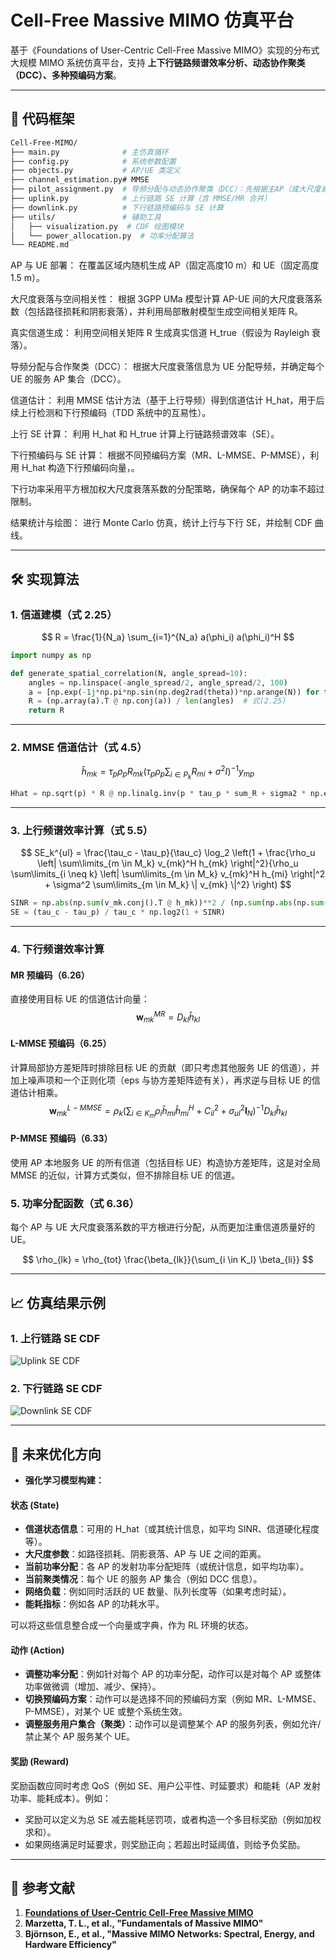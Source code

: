 # Cell-Free Massive MIMO 仿真平台

基于《Foundations of User-Centric Cell-Free Massive MIMO》实现的分布式大规模 MIMO 系统仿真平台，支持 **上下行链路频谱效率分析、动态协作聚类（DCC）、多种预编码方案**。

---

## 📂 代码框架

```bash
Cell-Free-MIMO/
├── main.py              # 主仿真循环
├── config.py            # 系统参数配置
├── objects.py           # AP/UE 类定义
├── channel_estimation.py# MMSE
├── pilot_assignment.py  # 导频分配与动态协作聚类（DCC）：先根据主AP（或大尺度衰落）选取服务 AP 集合，再利用邻域信息（DCC）选择导频，从而减少导频污染
├── uplink.py            # 上行链路 SE 计算（含 MMSE/MR 合并）
├── downlink.py          # 下行链路预编码与 SE 计算
├── utils/               # 辅助工具
│   ├── visualization.py  # CDF 绘图模块
│   └── power_allocation.py  # 功率分配算法
└── README.md

```
AP 与 UE 部署：
在覆盖区域内随机生成 AP（固定高度10 m）和 UE（固定高度1.5 m）。

大尺度衰落与空间相关性：
根据 3GPP UMa 模型计算 AP-UE 间的大尺度衰落系数（包括路径损耗和阴影衰落），并利用局部散射模型生成空间相关矩阵 R。

真实信道生成：
利用空间相关矩阵 R 生成真实信道 H_true（假设为 Rayleigh 衰落）。

导频分配与合作聚类（DCC）：
根据大尺度衰落信息为 UE 分配导频，并确定每个 UE 的服务 AP 集合（DCC）。

信道估计：
利用 MMSE 估计方法（基于上行导频）得到信道估计 H_hat，用于后续上行检测和下行预编码（TDD 系统中的互易性）。

上行 SE 计算：
利用 H_hat 和 H_true 计算上行链路频谱效率（SE）。

下行预编码与 SE 计算：
根据不同预编码方案（MR、L-MMSE、P-MMSE），利用 H_hat 构造下行预编码向量，。

下行功率采用平方根加权大尺度衰落系数的分配策略，确保每个 AP 的功率不超过限制。

结果统计与绘图：
进行 Monte Carlo 仿真，统计上行与下行 SE，并绘制 CDF 曲线。

---

## 🛠️ 实现算法

### **1. 信道建模（式 2.25）**

$$
R = \frac{1}{N_a} \sum_{i=1}^{N_a} a(\phi_i) a(\phi_i)^H
$$

```python
import numpy as np

def generate_spatial_correlation(N, angle_spread=10):
    angles = np.linspace(-angle_spread/2, angle_spread/2, 100)
    a = [np.exp(-1j*np.pi*np.sin(np.deg2rad(theta))*np.arange(N)) for theta in angles]
    R = (np.array(a).T @ np.conj(a)) / len(angles)  # 式(2.25)
    return R
```

---

### **2. MMSE 信道估计（式 4.5）**

$$
\hat{h}_{mk} = \tau_p \rho_p R_{mk} \left(\tau_p \rho_p \sum_{i \in P_k} R_{mi} + \sigma^2 I\right)^{-1} y_{mp}
$$

```python
Hhat = np.sqrt(p) * R @ np.linalg.inv(p * tau_p * sum_R + sigma2 * np.eye(N)) @ Y_pilot
```

---

### **3. 上行频谱效率计算（式 5.5）**

$$
SE_k^{ul} = \frac{\tau_c - \tau_p}{\tau_c} \log_2 \left(1 + \frac{\rho_u \left| \sum\limits_{m \in M_k} v_{mk}^H h_{mk} \right|^2}{\rho_u \sum\limits_{i \neq k} \left| \sum\limits_{m \in M_k} v_{mk}^H h_{mi} \right|^2 + \sigma^2 \sum\limits_{m \in M_k} \| v_{mk} \|^2} \right)
$$

```python
SINR = np.abs(np.sum(v_mk.conj().T @ h_mk))**2 / (np.sum(np.abs(np.sum(v_mk.conj().T @ h_mi))**2) + noise)
SE = (tau_c - tau_p) / tau_c * np.log2(1 + SINR)
```

---

### **4. 下行频谱效率计算**

#### **MR 预编码（6.26）**
直接使用目标 UE 的信道估计向量：
$$
\mathbf{w}_{mk}^{MR} = D_{kl} \hat{h}_{kl}
$$

#### **L-MMSE 预编码（6.25）**
计算局部协方差矩阵时排除目标 UE 的贡献（即只考虑其他服务 UE 的信道），并加上噪声项和一个正则化项（eps 与协方差矩阵迹有关），再求逆与目标 UE 的信道估计相乘。
$$
\mathbf{w}_{mk}^{L-MMSE} = \rho_k \left( \sum_{i \in K_m} \rho_i \hat{h}_{mi} \hat{h}_{mi}^{H} + C_{il}^2 + \sigma_{ul}^2 \mathbf{I}_N \right)^{-1} D_{kl} \hat{h}_{kl}
$$

#### **P-MMSE 预编码（6.33）**
使用 AP 本地服务 UE 的所有信道（包括目标 UE）构造协方差矩阵，这是对全局 MMSE 的近似，计算方式类似，但不排除目标 UE 的信道。

### **5. 功率分配函数（式 6.36）**
每个 AP 与 UE 大尺度衰落系数的平方根进行分配，从而更加注重信道质量好的 UE。

$$
\rho_{lk} = \rho_{tot} \frac{\beta_{lk}}{\sum_{i \in K_l} \beta_{li}}
$$

---

## 📈 仿真结果示例

### **1. 上行链路 SE CDF**
![Uplink SE CDF](./Uplink%20SE%20CDF.png)

### **2. 下行链路 SE CDF**
![Downlink SE CDF](./Downlink%20SE%20CDF.png)

---

## 🚀 未来优化方向


- **强化学习模型构建：**
#### 状态 (State)



- **信道状态信息**：可用的 H_hat（或其统计信息，如平均 SINR、信道硬化程度等）。
- **大尺度参数**：如路径损耗、阴影衰落、AP 与 UE 之间的距离。
- **当前功率分配**：各 AP 的发射功率分配矩阵（或统计信息，如平均功率）。
- **当前聚类情况**：每个 UE 的服务 AP 集合（例如 DCC 信息）。
- **网络负载**：例如同时活跃的 UE 数量、队列长度等（如果考虑时延）。
- **能耗指标**：例如各 AP 的功耗水平。

可以将这些信息整合成一个向量或字典，作为 RL 环境的状态。

#### 动作 (Action)



- **调整功率分配**：例如针对每个 AP 的功率分配，动作可以是对每个 AP 或整体功率做微调（增加、减少、保持）。
- **切换预编码方案**：动作可以是选择不同的预编码方案（例如 MR、L-MMSE、P-MMSE），对某个 UE 或整个系统生效。
- **调整服务用户集合（聚类）**：动作可以是调整某个 AP 的服务列表，例如允许/禁止某个 AP 服务某个 UE。


#### 奖励 (Reward)

奖励函数应同时考虑 QoS（例如 SE、用户公平性、时延要求）和能耗（AP 发射功率、能耗成本）。例如：

- 奖励可以定义为总 SE 减去能耗惩罚项，或者构造一个多目标奖励（例如加权求和）。
- 如果网络满足时延要求，则奖励正向；若超出时延阈值，则给予负奖励。

---

## 📢 参考文献

1. **[Foundations of User-Centric Cell-Free Massive MIMO](https://www.cell-free.net/book/)**
2. **Marzetta, T. L., et al., "Fundamentals of Massive MIMO"**
3. **Björnson, E., et al., "Massive MIMO Networks: Spectral, Energy, and Hardware Efficiency"**

